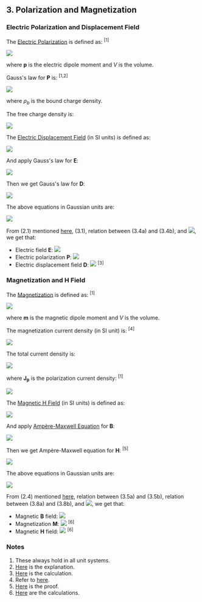 ## 3. Polarization and Magnetization

### Electric Polarization and Displacement Field

The [Electric Polarization](https://en.wikipedia.org/wiki/Polarization_density) is defined as: <sup>[1]</sup>

<img src="https://latex.codecogs.com/gif.latex?\mathbf{P}=\frac{\text{d}\mathbf{p}}{\text{d}V}">

where **p** is the electric dipole moment and *V* is the volume.

Gauss's law for **P** is: <sup>[1,2]</sup>

<img src="https://latex.codecogs.com/gif.latex?\nabla\cdot\mathbf{P}=-\rho_b\quad(3.1)">

where *ρ*<sub>*b*</sub> is the bound charge density.

The free charge density is:

<img src="https://latex.codecogs.com/gif.latex?\rho_f=\rho-\rho_b">

The [Electric Displacement Field](https://en.wikipedia.org/wiki/Electric_displacement_field) (in SI units) is defined as:

<img src="https://latex.codecogs.com/gif.latex?\mathbf{D}^\text{SI}=\varepsilon_0\mathbf{E}^\text{SI}+\mathbf{P}^\text{SI}\quad(3.2\text{a})">

And apply Gauss's law for **E**:

<img src="https://latex.codecogs.com/gif.latex?\nabla\cdot\mathbf{E}^\text{SI}=\frac{\rho^\text{SI}}{\varepsilon_0}\quad(3.3\text{a})">

Then we get Gauss's law for **D**:

<img src="https://latex.codecogs.com/gif.latex?\nabla\cdot\mathbf{D}^\text{SI}=\rho_f^\text{SI}\quad(3.4\text{a})">

The above equations in Gaussian units are:

<img src="https://latex.codecogs.com/gif.latex?\begin{array}{ll}\mathbf{D}^\text{G}=\mathbf{E}^\text{G}+4\pi\mathbf{P}^\text{G}&(3.2\text{b})\\[1em]\nabla\cdot\mathbf{E}^\text{G}=4\pi\rho^\text{G}&(3.3\text{b})\\[1em]\nabla\cdot\mathbf{D}^\text{G}=4\pi\rho_f^\text{G}&(3.4\text{b})\end{array}">

From (2.1) mentioned [here](cgs.md), (3.1), relation between (3.4a) and (3.4b), and <img src="https://latex.codecogs.com/gif.latex?\rho^\text{SI}=\sqrt{4\pi\varepsilon_0}\rho^\text{G}">, we get that:

- Electric field **E**: <img src="https://latex.codecogs.com/gif.latex?1\;\text{statV/cm}\overset{\frown}=29979.2458082(22)\;\text{V/m}">
- Electric polarization **P**: <img src="https://latex.codecogs.com/gif.latex?1\;\text{statV/cm}=1\;\text{statC/cm}^2\overset{\frown}=3.33564095107(25){\times}10^{-6}\;\text{C/m}^2">
- Electric displacement field **D**: <img src="https://latex.codecogs.com/gif.latex?1\;\text{statV/cm}=1\;\text{statC/cm}^2\overset{\frown}=2.65441872871(20)10^{-7}\;\text{C/m}^2"> <sup>[3]</sup>

### Magnetization and H Field

The [Magnetization](https://en.wikipedia.org/wiki/Magnetization) is defined as: <sup>[1]</sup>

<img src="https://latex.codecogs.com/gif.latex?\mathbf{M}=\frac{\text{d}\mathbf{m}}{\text{d}V}">

where **m** is the magnetic dipole moment and *V* is the volume.

The magnetization current density (in SI unit) is: <sup>[4]</sup>

<img src="https://latex.codecogs.com/gif.latex?\mathbf{J_m}^\text{SI}=\nabla\times\mathbf{M^\text{SI}}\quad(3.5\text{a})">

The total current density is:

<img src="https://latex.codecogs.com/gif.latex?\mathbf{J}=\mathbf{J_f}+\mathbf{J_m}+\mathbf{J_p}">

where **J**<sub>**p**</sub> is the polarization current density: <sup>[1]</sup>

<img src="https://latex.codecogs.com/gif.latex?\mathbf{J_p}=\frac{\partial\mathbf{P}}{\partial{t}}">

The [Magnetic H Field](https://en.wikipedia.org/wiki/Magnetic_field#H-field_and_magnetic_materials) (in SI units) is defined as:

<img src="https://latex.codecogs.com/gif.latex?\mathbf{H}^\text{SI}=\frac{\mathbf{B}^\text{SI}}{\mu_0}-\mathbf{M}^\text{SI}\quad(3.6\text{a})">

And apply [Ampère-Maxwell Equation](https://en.wikipedia.org/wiki/Amp%C3%A8re%27s_circuital_law#Extending_the_original_law:_the_Amp%C3%A8re%E2%80%93Maxwell_equation) for **B**:

<img src="https://latex.codecogs.com/gif.latex?\nabla\times\mathbf{B}^\text{SI}=\mu_0\mathbf{J}^\text{SI}+\frac{1}{c^2}\frac{\partial\mathbf{E}^\text{SI}}{\partial{t}}\quad(3.7\text{a})">

Then we get Ampère-Maxwell equation for **H**: <sup>[5]</sup>

<img src="https://latex.codecogs.com/gif.latex?\nabla\times\mathbf{H}^\text{SI}=\mathbf{J_f}^\text{SI}+\frac{\partial\mathbf{D}^\text{SI}}{\partial{t}}\quad(3.8\text{a})">

The above equations in Gaussian units are:

<img src="https://latex.codecogs.com/gif.latex?\begin{array}{ll}\mathbf{J_m}^\text{G}=c\nabla\times\mathbf{M^\text{G}}&(3.5\text{b})\\[1em]\mathbf{B}^\text{G}=\mathbf{H}^\text{G}+4\pi\mathbf{M}^\text{G}&(3.6\text{b})\\[1em]\nabla\times\mathbf{B}^\text{G}=\dfrac{4\pi}c\mathbf{J}^\text{G}+\dfrac{1}c\dfrac{\partial\mathbf{E}^\text{G}}{\partial{t}}&(3.7\text{b})\\[1em]\nabla\times\mathbf{H}^\text{G}=\dfrac{4\pi}c\mathbf{J_f}^\text{G}+\dfrac{1}c\dfrac{\partial\mathbf{D}^\text{G}}{\partial{t}}&(3.8\text{b})\end{array}">

From (2.4) mentioned [here](cgs.md), relation between (3.5a) and (3.5b), relation between (3.8a) and (3.8b), and <img src="https://latex.codecogs.com/gif.latex?\mathbf{J}^\text{SI}=\sqrt{4\pi\varepsilon_0}\mathbf{J}^\text{G}">, we get that: 

- Magnetic **B** field: <img src="https://latex.codecogs.com/gif.latex?1\;\text{G}\overset{\frown}=1.00000000027(8){\times}10^{-4}\;\text{T}">
- Magnetization **M**: <img src="https://latex.codecogs.com/gif.latex?1\;\text{erg/G\;cm}^3=1\;\text{statC/cm}^2\overset{\frown}=999.99999973(7)\;\text{A/m}"> <sup>[6]</sup>
- Magnetic **H** field: <img src="https://latex.codecogs.com/gif.latex?1\;\text{Oe}=1\;\text{statC/cm}^2\overset{\frown}=79.577471524(6)\;\text{A/m}"> <sup>[6]</sup>

### Notes

1. These always hold in all unit systems.
2. [Here](https://en.wikipedia.org/wiki/Polarization_density#Gauss's_law_for_the_field_of_P) is the explanation.
3. [Here](uncertainties/displacement.py) is the calculation.
4. Refer to [here](https://en.wikipedia.org/wiki/Magnetization#Magnetization_current).
5. [Here](https://en.wikipedia.org/wiki/Amp%C3%A8re%27s_circuital_law#Proof_of_equivalence) is the proof.
6. [Here](uncertainties/magnetization.py) are the calculations.